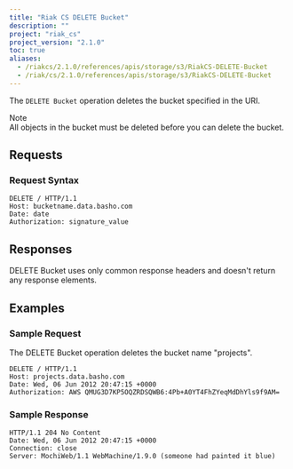 ```yaml
---
title: "Riak CS DELETE Bucket"
description: ""
project: "riak_cs"
project_version: "2.1.0"
toc: true
aliases:
  - /riakcs/2.1.0/references/apis/storage/s3/RiakCS-DELETE-Bucket
  - /riak/cs/2.1.0/references/apis/storage/s3/RiakCS-DELETE-Bucket
---
```


The `DELETE Bucket` operation deletes the bucket specified in the URI.

<div class="note"><div class="title">Note</div>All objects in the bucket must be deleted before you can delete the bucket.</div>

## Requests

### Request Syntax

```
DELETE / HTTP/1.1
Host: bucketname.data.basho.com
Date: date
Authorization: signature_value
```

## Responses

DELETE Bucket uses only common response headers and doesn't return any response elements.

## Examples

### Sample Request

The DELETE Bucket operation deletes the bucket name "projects".

```
DELETE / HTTP/1.1
Host: projects.data.basho.com
Date: Wed, 06 Jun 2012 20:47:15 +0000
Authorization: AWS QMUG3D7KP5OQZRDSQWB6:4Pb+A0YT4FhZYeqMdDhYls9f9AM=
```

### Sample Response

```
HTTP/1.1 204 No Content
Date: Wed, 06 Jun 2012 20:47:15 +0000
Connection: close
Server: MochiWeb/1.1 WebMachine/1.9.0 (someone had painted it blue)
```
